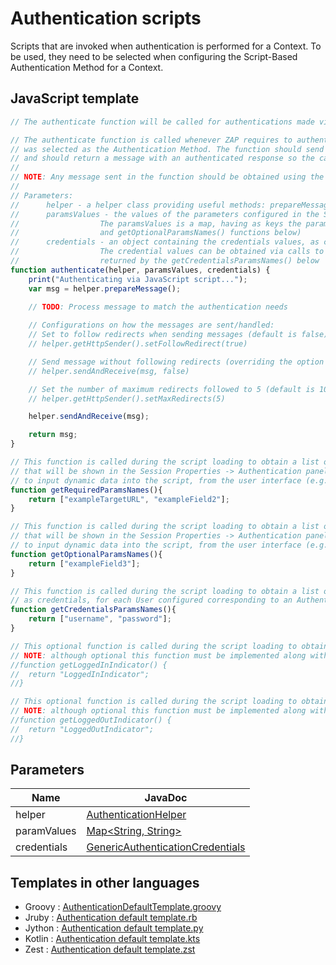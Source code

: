 Authentication scripts
======================

Scripts that are invoked when authentication is performed for a Context. 
To be used, they need to be selected when configuring the Script-Based Authentication Method for a Context.  

## JavaScript template

```JavaScript
// The authenticate function will be called for authentications made via ZAP.

// The authenticate function is called whenever ZAP requires to authenticate, for a Context for which this script
// was selected as the Authentication Method. The function should send any messages that are required to do the authentication
// and should return a message with an authenticated response so the calling method.
//
// NOTE: Any message sent in the function should be obtained using the 'helper.prepareMessage()' method.
//
// Parameters:
//		helper - a helper class providing useful methods: prepareMessage(), sendAndReceive(msg), getHttpSender()
//		paramsValues - the values of the parameters configured in the Session Properties -> Authentication panel.
//					The paramsValues is a map, having as keys the parameters names (as returned by the getRequiredParamsNames()
//					and getOptionalParamsNames() functions below)
//		credentials - an object containing the credentials values, as configured in the Session Properties -> Users panel.
//					The credential values can be obtained via calls to the getParam(paramName) method. The param names are the ones
//					returned by the getCredentialsParamsNames() below
function authenticate(helper, paramsValues, credentials) {
	print("Authenticating via JavaScript script...");
	var msg = helper.prepareMessage();
	
	// TODO: Process message to match the authentication needs

	// Configurations on how the messages are sent/handled:
	// Set to follow redirects when sending messages (default is false).
	// helper.getHttpSender().setFollowRedirect(true)

	// Send message without following redirects (overriding the option previously set).
	// helper.sendAndReceive(msg, false)

	// Set the number of maximum redirects followed to 5 (default is 100). Main purpose is to prevent infinite loops.
	// helper.getHttpSender().setMaxRedirects(5)

	helper.sendAndReceive(msg);

	return msg;
}

// This function is called during the script loading to obtain a list of the names of the required configuration parameters,
// that will be shown in the Session Properties -> Authentication panel for configuration. They can be used
// to input dynamic data into the script, from the user interface (e.g. a login URL, name of POST parameters etc.)
function getRequiredParamsNames(){
	return ["exampleTargetURL", "exampleField2"];
}

// This function is called during the script loading to obtain a list of the names of the optional configuration parameters,
// that will be shown in the Session Properties -> Authentication panel for configuration. They can be used
// to input dynamic data into the script, from the user interface (e.g. a login URL, name of POST parameters etc.)
function getOptionalParamsNames(){
	return ["exampleField3"];
}

// This function is called during the script loading to obtain a list of the names of the parameters that are required,
// as credentials, for each User configured corresponding to an Authentication using this script 
function getCredentialsParamsNames(){
	return ["username", "password"];
}

// This optional function is called during the script loading to obtain the logged in indicator.
// NOTE: although optional this function must be implemented along with the function getLoggedOutIndicator().
//function getLoggedInIndicator() {
//	return "LoggedInIndicator";
//}

// This optional function is called during the script loading to obtain the logged out indicator.
// NOTE: although optional this function must be implemented along with the function getLoggedInIndicator().
//function getLoggedOutIndicator() {
//	return "LoggedOutIndicator";
//}
```

## Parameters
| Name | JavaDoc |
| --- | --- |
| helper | [AuthenticationHelper](https://static.javadoc.io/org.zaproxy/zap/latest/org/zaproxy/zap/authentication/AuthenticationHelper.html) |
| paramValues | [Map<String, String>](https://docs.oracle.com/javase/8/docs/api/java/util/Map.html) |
| credentials | [GenericAuthenticationCredentials](https://static.javadoc.io/org.zaproxy/zap/latest/org/zaproxy/zap/authentication/GenericAuthenticationCredentials.html) |

## Templates in other languages

* Groovy : [AuthenticationDefaultTemplate.groovy](https://github.com/zaproxy/zap-extensions/blob/main/addOns/groovy/src/main/zapHomeFiles/scripts/templates/authentication/AuthenticationDefaultTemplate.groovy)
* Jruby : [Authentication default template.rb](https://github.com/zaproxy/zap-extensions/blob/main/addOns/jruby/src/main/zapHomeFiles/scripts/templates/authentication/Authentication%20default%20template.rb)
* Jython : [Authentication default template.py](https://github.com/zaproxy/zap-extensions/blob/main/addOns/jython/src/main/zapHomeFiles/scripts/templates/authentication/Authentication%20default%20template.py)
* Kotlin : [Authentication default template.kts](https://github.com/zaproxy/zap-extensions/blob/main/addOns/kotlin/src/main/zapHomeFiles/scripts/templates/authentication/Authentication%20default%20template.kts)
* Zest : [Authentication default template.zst](https://github.com/zaproxy/zap-extensions/blob/main/addOns/zest/src/main/zapHomeFiles/scripts/templates/authentication/Authentication%20default%20template.zst)
